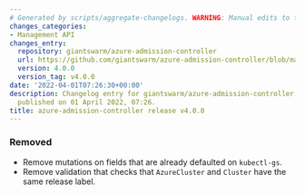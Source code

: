 ```yaml
---
# Generated by scripts/aggregate-changelogs. WARNING: Manual edits to this files will be overwritten.
changes_categories:
- Management API
changes_entry:
  repository: giantswarm/azure-admission-controller
  url: https://github.com/giantswarm/azure-admission-controller/blob/master/CHANGELOG.md#400---2022-03-31
  version: 4.0.0
  version_tag: v4.0.0
date: '2022-04-01T07:26:30+00:00'
description: Changelog entry for giantswarm/azure-admission-controller version 4.0.0,
  published on 01 April 2022, 07:26.
title: azure-admission-controller release v4.0.0
---
```


### Removed
- Remove mutations on fields that are already defaulted on `kubectl-gs`.
- Remove validation that checks that `AzureCluster` and `Cluster` have the same release label.

